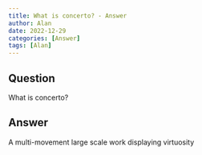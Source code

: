 ```yaml
---
title: What is concerto? - Answer
author: Alan
date: 2022-12-29
categories: [Answer]
tags: [Alan]
---
```


## Question

What is concerto?



## Answer

A multi-movement large scale work displaying virtuosity